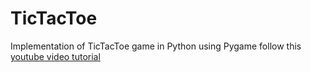 TicTacToe
=========

Implementation of TicTacToe game in Python using Pygame follow
this [youtube video tutorial](https://youtu.be/q_Nzuyvf3tw?si=P0AQRQSHBvNCA0HT)
